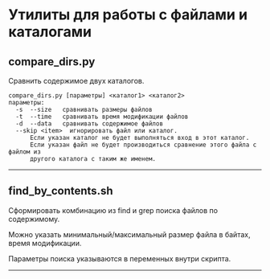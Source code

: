 # Утилиты для работы с файлами и каталогами
## compare_dirs.py
Сравнить содержимое двух каталогов.
```
compare_dirs.py [параметры] <каталог1> <каталог2>
параметры:
  -s  --size   сравнивать размеры файлов
  -t  --time   сравнивать время модификации файлов
  -d  --data   сравнивать содержимое файлов
  --skip <item>  игнорировать файл или каталог.
      Если указан каталог не будет выполняться вход в этот каталог.
      Если указан файл не будет производиться сравнение этого файла с файлом из
      другого каталога с таким же именем.
```

---

## find_by_contents.sh
Сформировать комбинацию из find и grep поиска файлов по содержимому.

Можно указать минимальный/максимальный размер файла в байтах, время модификации.

Параметры поиска указываются в переменных внутри скрипта.

---
